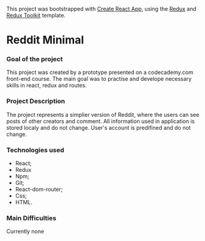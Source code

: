 This project was bootstrapped with [Create React App](https://github.com/facebook/create-react-app), using the [Redux](https://redux.js.org/) and [Redux Toolkit](https://redux-toolkit.js.org/) template.

# Reddit Minimal

### Goal of the project

This project was created by a prototype presented on a codecademy.com front-end course. The main goal was to practise and develope necessary skills in react, redux and routes. 

### Project Description

The project represents a simplier version of Reddit, where the users can see posts of other creators and comment.
All information used in application is stored localy and do not change.
User's account is predifined and do not change.

### Technologies used
- React;
- Redux
- Npm;
- Git;
- React-dom-router;
- Css;
- HTML.

### Main Difficulties

Currently none
